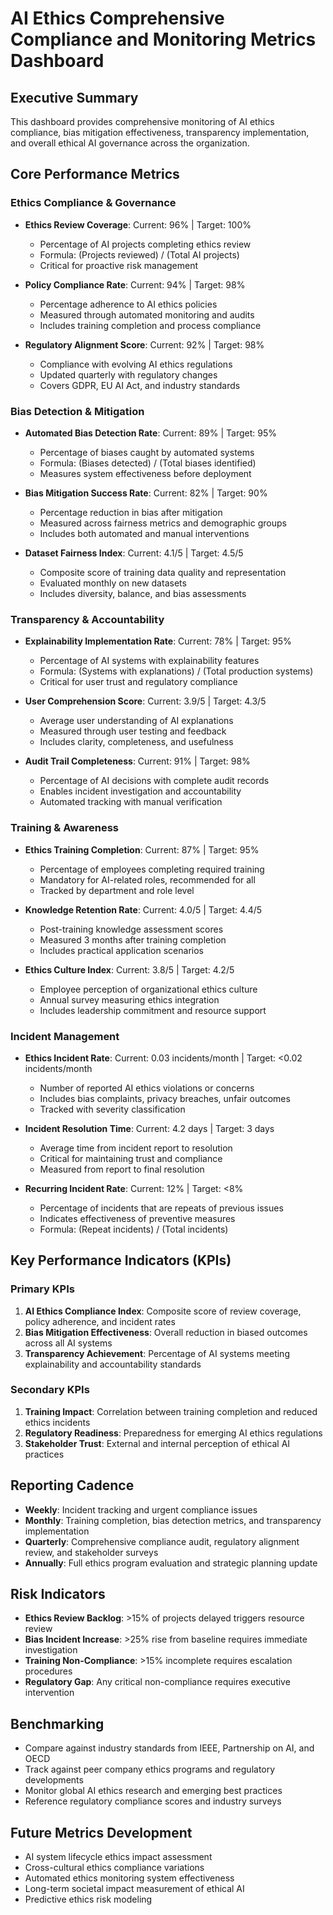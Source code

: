 # AI Ethics Comprehensive Compliance and Monitoring Metrics Dashboard

## Executive Summary
This dashboard provides comprehensive monitoring of AI ethics compliance, bias mitigation effectiveness, transparency implementation, and overall ethical AI governance across the organization.

## Core Performance Metrics

### Ethics Compliance & Governance

- **Ethics Review Coverage**: Current: 96% | Target: 100%
  - Percentage of AI projects completing ethics review
  - Formula: (Projects reviewed) / (Total AI projects)
  - Critical for proactive risk management

- **Policy Compliance Rate**: Current: 94% | Target: 98%
  - Percentage adherence to AI ethics policies
  - Measured through automated monitoring and audits
  - Includes training completion and process compliance

- **Regulatory Alignment Score**: Current: 92% | Target: 98%
  - Compliance with evolving AI ethics regulations
  - Updated quarterly with regulatory changes
  - Covers GDPR, EU AI Act, and industry standards

### Bias Detection & Mitigation

- **Automated Bias Detection Rate**: Current: 89% | Target: 95%
  - Percentage of biases caught by automated systems
  - Formula: (Biases detected) / (Total biases identified)
  - Measures system effectiveness before deployment

- **Bias Mitigation Success Rate**: Current: 82% | Target: 90%
  - Percentage reduction in bias after mitigation
  - Measured across fairness metrics and demographic groups
  - Includes both automated and manual interventions

- **Dataset Fairness Index**: Current: 4.1/5 | Target: 4.5/5
  - Composite score of training data quality and representation
  - Evaluated monthly on new datasets
  - Includes diversity, balance, and bias assessments

### Transparency & Accountability

- **Explainability Implementation Rate**: Current: 78% | Target: 95%
  - Percentage of AI systems with explainability features
  - Formula: (Systems with explanations) / (Total production systems)
  - Critical for user trust and regulatory compliance

- **User Comprehension Score**: Current: 3.9/5 | Target: 4.3/5
  - Average user understanding of AI explanations
  - Measured through user testing and feedback
  - Includes clarity, completeness, and usefulness

- **Audit Trail Completeness**: Current: 91% | Target: 98%
  - Percentage of AI decisions with complete audit records
  - Enables incident investigation and accountability
  - Automated tracking with manual verification

### Training & Awareness

- **Ethics Training Completion**: Current: 87% | Target: 95%
  - Percentage of employees completing required training
  - Mandatory for AI-related roles, recommended for all
  - Tracked by department and role level

- **Knowledge Retention Rate**: Current: 4.0/5 | Target: 4.4/5
  - Post-training knowledge assessment scores
  - Measured 3 months after training completion
  - Includes practical application scenarios

- **Ethics Culture Index**: Current: 3.8/5 | Target: 4.2/5
  - Employee perception of organizational ethics culture
  - Annual survey measuring ethics integration
  - Includes leadership commitment and resource support

### Incident Management

- **Ethics Incident Rate**: Current: 0.03 incidents/month | Target: <0.02 incidents/month
  - Number of reported AI ethics violations or concerns
  - Includes bias complaints, privacy breaches, unfair outcomes
  - Tracked with severity classification

- **Incident Resolution Time**: Current: 4.2 days | Target: 3 days
  - Average time from incident report to resolution
  - Critical for maintaining trust and compliance
  - Measured from report to final resolution

- **Recurring Incident Rate**: Current: 12% | Target: <8%
  - Percentage of incidents that are repeats of previous issues
  - Indicates effectiveness of preventive measures
  - Formula: (Repeat incidents) / (Total incidents)

## Key Performance Indicators (KPIs)

### Primary KPIs
1. **AI Ethics Compliance Index**: Composite score of review coverage, policy adherence, and incident rates
2. **Bias Mitigation Effectiveness**: Overall reduction in biased outcomes across all AI systems
3. **Transparency Achievement**: Percentage of AI systems meeting explainability and accountability standards

### Secondary KPIs
1. **Training Impact**: Correlation between training completion and reduced ethics incidents
2. **Regulatory Readiness**: Preparedness for emerging AI ethics regulations
3. **Stakeholder Trust**: External and internal perception of ethical AI practices

## Reporting Cadence
- **Weekly**: Incident tracking and urgent compliance issues
- **Monthly**: Training completion, bias detection metrics, and transparency implementation
- **Quarterly**: Comprehensive compliance audit, regulatory alignment review, and stakeholder surveys
- **Annually**: Full ethics program evaluation and strategic planning update

## Risk Indicators
- **Ethics Review Backlog**: >15% of projects delayed triggers resource review
- **Bias Incident Increase**: >25% rise from baseline requires immediate investigation
- **Training Non-Compliance**: >15% incomplete requires escalation procedures
- **Regulatory Gap**: Any critical non-compliance requires executive intervention

## Benchmarking
- Compare against industry standards from IEEE, Partnership on AI, and OECD
- Track against peer company ethics programs and regulatory developments
- Monitor global AI ethics research and emerging best practices
- Reference regulatory compliance scores and industry surveys

## Future Metrics Development
- AI system lifecycle ethics impact assessment
- Cross-cultural ethics compliance variations
- Automated ethics monitoring system effectiveness
- Long-term societal impact measurement of ethical AI
- Predictive ethics risk modeling
